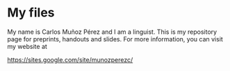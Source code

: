 # My files
My name is Carlos Muñoz Pérez and I am a linguist. This is my repository page for preprints, handouts and slides. For more information, you can visit my website at

<p><a title="Carlos Mu&ntilde;oz P&eacute;rez" href="https://sites.google.com/site/munozperezc/">https://sites.google.com/site/munozperezc/</a></p>

<meta name="google-site-verification" content="kvzOsre5-esVCFqdTvuXbB84rcTUbXXys_cEXSqkPgI" />
